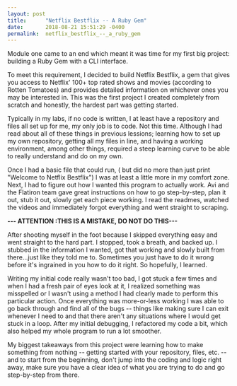 ```yaml
---
layout: post
title:      "Netflix Bestflix -- A Ruby Gem"
date:       2018-08-21 15:51:29 -0400
permalink:  netflix_bestflix_--_a_ruby_gem
---
```



Module one came to an end which meant it was time for my first big project: building a Ruby Gem with a CLI interface. 

To meet this requirement, I decided to build Netflix Bestflix, a gem that gives you access to Netflix' 100+ top rated shows and movies (according to Rotten Tomatoes) and provides detailed information on whichever ones you may be interested in.  This was the first project I created completely from scratch and honestly, the hardest part was getting started. 

Typically in my labs, if no code is written, I at least have a repository and files all set up for me, my only job is to code. Not this time. Although I had read about all of these things in previous lessions; learning how to set up my own repository, getting all my files in line, and having a working environment, among other things, required a steep learning curve to be able to really understand and do on my own. 

Once I had a basic file that could run, ( but did no more than just print "Welcome to Netflix Bestflix") I was at least a little more in my comfort zone. Next, I had to figure out how I wanted this program to actually work. Avi and the Flatiron team gave great instructions on how to go step-by-step, plan it out, stub it out, slowly get each piece working. I read the readmes, watched the videos and immediately forgot everything and went straight to scraping. 

**--- ATTENTION :THIS IS A MISTAKE, DO NOT DO THIS---**

After shooting myself in the foot because I skipped everything easy and went straight to the hard part. I stopped, took a breath, and backed up. I stubbed in the information I wanted, got that working and slowly built from there...just like they told me to. Sometimes you just have to do it wrong before it's ingrained in you how to do it right. So hopefully, I learned. 

Writing my initial code really wasn't too bad, I got stuck a few times and when I had a fresh pair of eyes look at it, I realized something was misspelled or I wasn't using a method I had clearly made to perform this particular action. Once everything was more-or-less working I was able to go back through and find all of the bugs -- things like making sure I can exit whenever I need to and that there aren't any situations where I would get stuck in a loop. After my initial debugging, I refactored my code a bit, which also helped my whole program to run a lot smoother. 

My biggest takeaways from this project were learning how to make something from nothing -- getting started with your repository, files, etc. --and to start from the beginning, don't jump into the coding and logic right away, make sure you have a clear idea of what you are trying to do and go step-by-step from there. 
